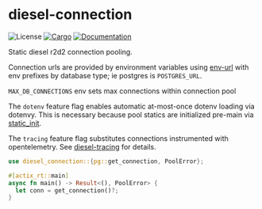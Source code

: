 # diesel-connection

![License](https://img.shields.io/badge/license-MIT-green.svg)
[![Cargo](https://img.shields.io/crates/v/diesel-connection.svg)](https://crates.io/crates/diesel-connection)
[![Documentation](https://docs.rs/diesel-connection/badge.svg)](https://docs.rs/diesel-connection)

Static diesel r2d2 connection pooling.

Connection urls are provided by environment variables using [env-url](https://crates.io/crates/env-url) with env prefixes by database type; ie postgres is `POSTGRES_URL`.

`MAX_DB_CONNECTIONS` env sets max connections within connection pool

The `dotenv` feature flag enables automatic at-most-once dotenv loading via dotenvy. This is necessary because pool statics are initialized pre-main via [static_init](https://crates.io/crates/static_init).

The `tracing` feature flag substitutes connections instrumented with opentelemetry. See [diesel-tracing](https://crates.io/crates/diesel-tracing) for details.

```rust
use diesel_connection::{pg::get_connection, PoolError};

#[actix_rt::main]
async fn main() -> Result<(), PoolError> {
  let conn = get_connection()?;
}
```
